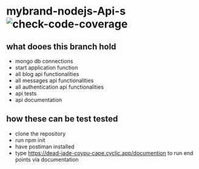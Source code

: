 # mybrand-nodejs-Api-s ![check-code-coverage](https://img.shields.io/badge/code--coverage-59.04%25-red)
## what dooes this branch hold
* mongo db connections
* start application function
* all blog api functionalities
* all messages api functionalities
* all authentication api functionalities
* api tests
* api documentation
## how these can be test tested
* clone the repository
* run npm init
* have postiman installed
* type https://dead-jade-coypu-cape.cyclic.app/documention to run end points via documentation